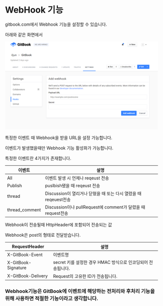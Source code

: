 # WebHook 기능

gitbook.com에서 Webhook 기능을 설정할 수 있습니다.

아래와 같은 화면에서

![capture](../../asset/capture.PNG)

특정한 이벤트 때 Webhook을 받을 URL을 설정 가능합니다.

이벤트가 발생했을때만 Webhook 기능 활성화가 가능합니다.

특정한 이벤트란 4가지가 존재합니다.

| 이벤트   | 설명    |
|----------|---------|
| All   |   이벤트 발생 시 언제나 reqeust 전송   |
| Publish   |   puslbish됐을 때 reqeust 전송  |
| thread     |  Discussion이 열리거나 닫혔을 때 또는 다시 열렸을 때 reqeuest전송 |
| thread_comment     |  Discussion이나 pullRequest에 comment가 달렸을 때 request전송   |

Webhook이 전송될때 HttpHeader에 포함되어 전송되는 값

Webhook은 post의 형태로 전달받습니다.

|   RequestHeader   |   설명  |
|----------|---------|
| X-GitBook-Event	|   이벤트명   |
| X-GitBook-Signature   |   secret 키를 설정한 경우 HMAC 방식으로 인코딩되어 전송됩니다. |
| X-GitBook-Delivery  |  Request의 고유한 ID가 전송됩니다. |


### Webhook기능은 GitBook에 이벤트에 해당하는 전처리와 후처리 기능을 위해 사용하면 적절한 기능이라고 생각합니다.